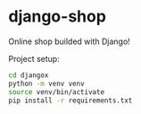 # django-shop

Online shop builded with Django!


Project setup:
```bash
cd djangox
python -m venv venv
source venv/bin/activate
pip install -r requirements.txt
```
